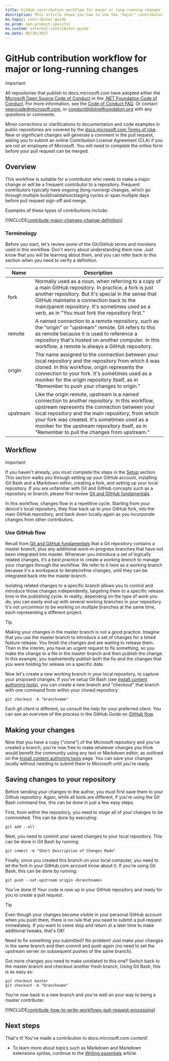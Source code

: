 ```yaml
---
title: GitHub contribution workflow for major or long-running changes
description: This article shows you how to use the "major" contributor workflow to make contributions to docs.microsoft.com articles.
ms.topic: contributor-guide
ms.prod: non-product-specific
ms.custom: external-contributor-guide
ms.date: 08/30/2017
---
```

# GitHub contribution workflow for major or long-running changes

> [!IMPORTANT]
> All repositories that publish to docs.microsoft.com have adopted either the [Microsoft Open Source Code of Conduct](https://opensource.microsoft.com/codeofconduct/) or the [.NET Foundation Code of Conduct](https://dotnetfoundation.org/code-of-conduct). For more information, see the [Code of Conduct FAQ](https://opensource.microsoft.com/codeofconduct/faq/). Or contact [opencode@microsoft.com](mailto:opencode@microsoft.com), or [conduct@dotnetfoundation.org](mailto:conduct@dotnetfoundation.org) with any questions or comments.<br>
>
> Minor corrections or clarifications to documentation and code examples in public repositories are covered by the [docs.microsoft.com Terms of Use](https://docs.microsoft.com/legal/termsofuse). New or significant changes will generate a comment in the pull request, asking you to submit an online Contribution License Agreement (CLA) if you are not an employee of Microsoft. You will need to complete the online form before your pull request can be merged.

## Overview

This workflow is suitable for a contributor who needs to make a major change or will be a frequent contributor to a repository. Frequent contributors typically have ongoing (long-running) changes, which go through multiple build/validation/staging cycles or span multiple days before pull request sign-off and merge.

Examples of these types of contributions include:

[!INCLUDE[contribute-major-changes-change-definition](includes/contribute-how-to-write-workflows-major-change-definition.md)]

### Terminology

Before you start, let's review some of the Git/GitHub terms and monikers used in this workflow. Don't worry about understanding them now. Just know that you will be learning about them, and you can refer back to this section when you need to verify a definition.

| Name | Description |
|-----------|-------------|
|fork|Normally used as a noun, when referring to a copy of a main GitHub repository. In practice, a fork is just another repository. But it's special in the sense that GitHub maintains a connection back to the main/parent repository. It's sometimes used as a verb, as in "You must fork the repository first."|
|remote|A named connection to a remote repository, such as the "origin" or "upstream" remote. Git refers to this as remote because it is used to reference a repository that's hosted on another computer. In this workflow, a remote is always a GitHub repository.|
|origin|The name assigned to the connection between your local repository and the repository from which it was cloned. In this workflow, origin represents the connection to your fork. It's sometimes used as a moniker for the origin repository itself, as in "Remember to push your changes to origin."|
|upstream|Like the origin remote, upstream is a named connection to another repository. In this workflow, upstream represents the connection between your local repository and the main repository, from which your fork was created. It's sometimes used as a moniker for the upstream repository itself, as in "Remember to pull the changes from upstream."|

## Workflow

>[!IMPORTANT]
> If you haven't already, you must complete the steps in the [Setup](get-started-setup-github.md) section. This section walks you through setting up your GitHub account, installing Git Bash and a Markdown editor, creating a fork, and setting up your local repository. If you are unfamiliar with Git and GitHub concepts such as a repository or branch, please first review [Git and GitHub fundamentals](git-github-fundamentals.md).

In this workflow, changes flow in a repetitive cycle. Starting from your device's local repository, they flow back up to your GitHub fork, into the main GitHub repository, and back down locally again as you incorporate changes from other contributors.

### Use GitHub flow

Recall from [Git and GitHub fundamentals](git-github-fundamentals.md#git) that a Git repository contains a master branch, plus any additional work-in-progress branches that have not been integrated into master. Whenever you introduce a set of logically related changes, it’s a best practice to create a *working branch* to manage your changes through the workflow. We refer to it here as a working branch because it's a workspace to iterate/refine changes, until they can be integrated back into the master branch.

Isolating related changes to a specific branch allows you to control and introduce those changes independently, targeting them to a specific release time in the publishing cycle. In reality, depending on the type of work you do, you can easily end up with several working branches in your repository. It's not uncommon to be working on multiple branches at the same time, each representing a different project.

>[!TIP]
>Making your changes in the master branch is *not* a good practice. Imagine that you use the master branch to introduce a set of changes for a timed feature release. You finish the changes and are waiting to release them. Then in the interim, you have an urgent request to fix something, so you make the change to a file in the master branch and then publish the change. In this example, you inadvertently publish both the fix *and* the changes that you were holding for release on a specific date.

Now let's create a new working branch in your local repository, to capture your proposed changes. If you've setup Git Bash (see [Install content authoring tools](get-started-setup-tools.md)), you can create a new branch and "checkout" that branch with one command from within your cloned repository:

````
git checkout -b "branchname"
````

Each git client is different, so consult the help for your preferred client. You can see an overview of the process in the GitHub Guide on [GitHub flow](https://guides.github.com/introduction/flow/).

## Making your changes

Now that you have a copy ("clone") of the Microsoft repository and you've created a branch, you're now free to make whatever changes you think would benefit the community using any text or Markdown editor, as outlined on the [Install content authoring tools](get-started-setup-tools.md) page.  You can save your changes locally without needing to submit them to Microsoft until you're ready.

## Saving changes to your repository

Before sending your changes to the author, you must first save them to your Github repository.  Again, while all tools are different, if you're using the Git Bash command line, this can be done in just a few easy steps.

First, from within the repository, you need to _stage_ all of your changes to be commmited.  This can be done by executing:

````
git add --all
````

Next, you need to commit your saved changes to your local repository.  This can be done in Git Bash by running:

````
git commit -m "Short Description of Changes Made"
````

Finally, since you created this branch on your local computer, you need to let the fork in your GitHub.com account know about it.  If you're using Git Bash, this can be done by running:

````
git push --set-upstream origin <branchname>
````

You've done it!  Your code is now up in your GitHub repository and ready for you to create a pull request.  

>[!TIP]
> Even though your changes become visible in your personal GitHub account when you push them, there is no rule that you need to submit a pull request immediately.  If you want to come stop and return at a later time to make additional tweaks, that's OK!

Need to fix something you submitted?  No problem!  Just make your changes in the same branch and then commit and push again (no need to set the upstream server on subsequent pushes of the same branch).

Got more changes you need to make unrelated to this one?  Switch back to the master branch and checkout another fresh branch,  Using Git Bash, this is as easy as:

````
git checkout master
git checkout -b "branchname"
````

You're now back in a new branch and you're well on your way to being a master contributer.

[!INCLUDE[contribute-how-to-write-workflows-pull-request-processing](includes/contribute-how-to-write-workflows-pull-request-processing.md)]

## Next steps

That's it! You've made a contribution to docs.microsoft.com content!

- To learn more about topics such as Markdown and Markdown extensions syntax, continue to the [Writing essentials](how-to-write-use-markdown.md) article.

